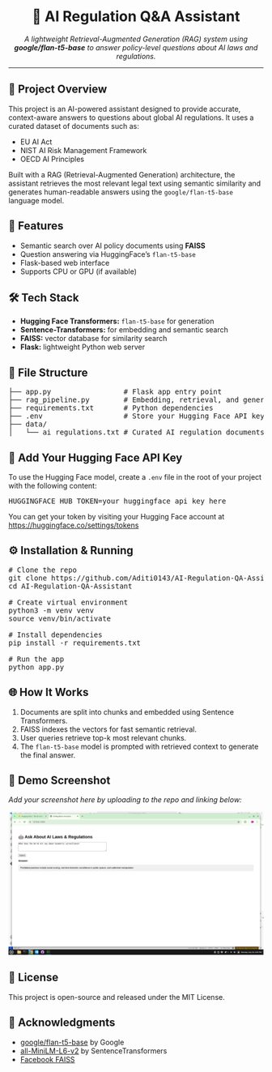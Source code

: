 <h1 align="center">🤖 AI Regulation Q&A Assistant</h1>

<p align="center">
  <em>A lightweight Retrieval-Augmented Generation (RAG) system using <strong>google/flan-t5-base</strong> to answer policy-level questions about AI laws and regulations.</em>
</p>

<hr>

<h2>📌 Project Overview</h2>
<p>
  This project is an AI-powered assistant designed to provide accurate, context-aware answers to questions about global AI regulations.
  It uses a curated dataset of documents such as:
</p>
<ul>
  <li>EU AI Act</li>
  <li>NIST AI Risk Management Framework</li>
  <li>OECD AI Principles</li>
</ul>
<p>
  Built with a RAG (Retrieval-Augmented Generation) architecture, the assistant retrieves the most relevant legal text using semantic similarity and generates human-readable answers using the <code>google/flan-t5-base</code> language model.
</p>

<h2>🚀 Features</h2>
<ul>
  <li>Semantic search over AI policy documents using <strong>FAISS</strong></li>
  <li>Question answering via HuggingFace’s <code>flan-t5-base</code></li>
  <li>Flask-based web interface</li>
  <li>Supports CPU or GPU (if available)</li>
</ul>

<h2>🛠 Tech Stack</h2>
<ul>
  <li><strong>Hugging Face Transformers:</strong> <code>flan-t5-base</code> for generation</li>
  <li><strong>Sentence-Transformers:</strong> for embedding and semantic search</li>
  <li><strong>FAISS:</strong> vector database for similarity search</li>
  <li><strong>Flask:</strong> lightweight Python web server</li>
</ul>

<h2>📂 File Structure</h2>

<pre>
├── app.py                 # Flask app entry point
├── rag_pipeline.py        # Embedding, retrieval, and generation logic
├── requirements.txt       # Python dependencies
├── .env                   # Store your Hugging Face API key here
├── data/
│   └── ai_regulations.txt # Curated AI regulation documents
</pre>

<h2>🔑 Add Your Hugging Face API Key</h2>
<p>
  To use the Hugging Face model, create a <code>.env</code> file in the root of your project with the following content:
</p>

<pre>
HUGGINGFACE_HUB_TOKEN=your_huggingface_api_key_here
</pre>

<p>
  You can get your token by visiting your Hugging Face account at 
  <a href="https://huggingface.co/settings/tokens" target="_blank">https://huggingface.co/settings/tokens</a>
</p>

<h2>⚙️ Installation & Running</h2>

<pre>
# Clone the repo
git clone https://github.com/Aditi0143/AI-Regulation-QA-Assistant
cd AI-Regulation-QA-Assistant

# Create virtual environment
python3 -m venv venv
source venv/bin/activate

# Install dependencies
pip install -r requirements.txt

# Run the app
python app.py
</pre>

<h2>🌐 How It Works</h2>
<ol>
  <li>Documents are split into chunks and embedded using Sentence Transformers.</li>
  <li>FAISS indexes the vectors for fast semantic retrieval.</li>
  <li>User queries retrieve top-k most relevant chunks.</li>
  <li>The <code>flan-t5-base</code> model is prompted with retrieved context to generate the final answer.</li>
</ol>

<h2>📸 Demo Screenshot</h2>
<p><em>Add your screenshot here by uploading to the repo and linking below:</em></p>
<pre>
<img src="https://github.com/Aditi0143/AI_Regulation_QA_Assistant/blob/main/output/sampleoutput.png" alt="App Screenshot" width="700">
</pre>

<h2>📜 License</h2>
<p>This project is open-source and released under the MIT License.</p>

<h2>🙌 Acknowledgments</h2>
<ul>
  <li><a href="https://huggingface.co/google/flan-t5-base">google/flan-t5-base</a> by Google</li>
  <li><a href="https://huggingface.co/sentence-transformers/all-MiniLM-L6-v2">all-MiniLM-L6-v2</a> by SentenceTransformers</li>
  <li><a href="https://github.com/facebookresearch/faiss">Facebook FAISS</a></li>
</ul>

